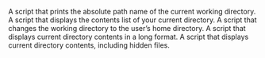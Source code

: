 A script that prints the absolute path name of the current working directory.
A script that displays the contents list of your current directory.
A script that changes the working directory to the user’s home directory.
A script that displays current directory contents in a long format.
A script that displays current directory contents, including hidden files. 
